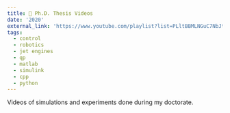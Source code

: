 ```yaml
---
title: 🎥 Ph.D. Thesis Videos
date: '2020'
external_link: 'https://www.youtube.com/playlist?list=PLltBBMLNGuC7NbJteKfh1uoYN1VpNz2Fj' 
tags:
  - control
  - robotics
  - jet engines
  - qp
  - matlab
  - simulink
  - cpp
  - python
---
```


Videos of simulations and experiments done during my doctorate.

<!--more-->

